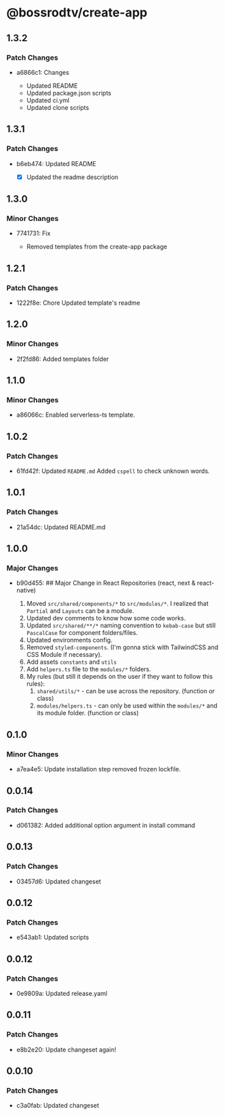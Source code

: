 # @bossrodtv/create-app

## 1.3.2

### Patch Changes

- a6866c1: Changes

  - Updated README
  - Updated package.json scripts
  - Updated ci.yml
  - Updated clone scripts

## 1.3.1

### Patch Changes

- b6eb474: Updated README

  - [x] Updated the readme description

## 1.3.0

### Minor Changes

- 7741731: Fix

  - Removed templates from the create-app package

## 1.2.1

### Patch Changes

- 1222f8e: Chore
  Updated template's readme

## 1.2.0

### Minor Changes

- 2f2fd86: Added templates folder

## 1.1.0

### Minor Changes

- a86066c: Enabled serverless-ts template.

## 1.0.2

### Patch Changes

- 61fd42f: Updated `README.md`
  Added `cspell` to check unknown words.

## 1.0.1

### Patch Changes

- 21a54dc: Updated README.md

## 1.0.0

### Major Changes

- b90d455: ## Major Change in React Repositories (react, next & react-native)

  1. Moved `src/shared/components/*` to `src/modules/*`. I realized that `Partial` and `Layouts` can be a module.
  2. Updated dev comments to know how some code works.
  3. Updated `src/shared/**/*` naming convention to `kebab-case` but still `PascalCase` for component folders/files.
  4. Updated environments config.
  5. Removed `styled-components`. (I'm gonna stick with TailwindCSS and CSS Module if necessary).
  6. Add assets `constants` and `utils`
  7. Add `helpers.ts` file to the `modules/*` folders.
  8. My rules (but still it depends on the user if they want to follow this rules):
     1. `shared/utils/*` - can be use across the repository. (function or class)
     2. `modules/helpers.ts` - can only be used within the `modules/*` and its module folder. (function or class)

## 0.1.0

### Minor Changes

- a7ea4e5: Update installation step removed frozen lockfile.

## 0.0.14

### Patch Changes

- d061382: Added additional option argument in install command

## 0.0.13

### Patch Changes

- 03457d6: Updated changeset

## 0.0.12

### Patch Changes

- e543ab1: Updated scripts

## 0.0.12

### Patch Changes

- 0e9809a: Updated release.yaml

## 0.0.11

### Patch Changes

- e8b2e20: Update changeset again!

## 0.0.10

### Patch Changes

- c3a0fab: Updated changeset

